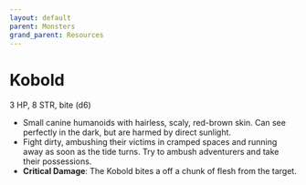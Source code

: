 ```yaml
---
layout: default
parent: Monsters
grand_parent: Resources
---
```


# Kobold

3 HP, 8 STR, bite (d6)

- Small canine humanoids with hairless, scaly, red-brown skin. Can see perfectly in the dark, but are harmed by direct sunlight. 
- Fight dirty, ambushing their victims in cramped spaces and running away as soon as the tide turns. Try to ambush adventurers and take their possessions. 
- **Critical Damage**: The Kobold bites a off a chunk of flesh from the target.
